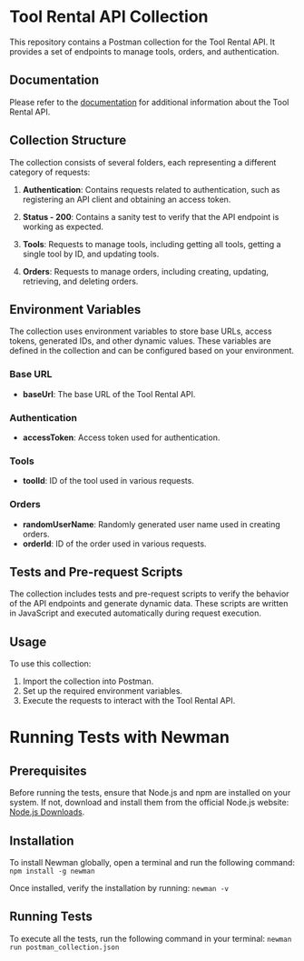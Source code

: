 # Tool Rental API Collection

This repository contains a Postman collection for the Tool Rental API. It provides a set of endpoints to manage tools, orders, and authentication.

## Documentation

Please refer to the [documentation](https://github.com/vdespa/quick-introduction-to-postman/blob/main/README.md) for additional information about the Tool Rental API.

## Collection Structure

The collection consists of several folders, each representing a different category of requests:

1. **Authentication**: Contains requests related to authentication, such as registering an API client and obtaining an access token.

2. **Status - 200**: Contains a sanity test to verify that the API endpoint is working as expected.

3. **Tools**: Requests to manage tools, including getting all tools, getting a single tool by ID, and updating tools.

4. **Orders**: Requests to manage orders, including creating, updating, retrieving, and deleting orders.

## Environment Variables

The collection uses environment variables to store base URLs, access tokens, generated IDs, and other dynamic values. These variables are defined in the collection and can be configured based on your environment.

### Base URL
- **baseUrl**: The base URL of the Tool Rental API.

### Authentication
- **accessToken**: Access token used for authentication.

### Tools
- **toolId**: ID of the tool used in various requests.

### Orders
- **randomUserName**: Randomly generated user name used in creating orders.
- **orderId**: ID of the order used in various requests.

## Tests and Pre-request Scripts

The collection includes tests and pre-request scripts to verify the behavior of the API endpoints and generate dynamic data. These scripts are written in JavaScript and executed automatically during request execution.

## Usage

To use this collection:
1. Import the collection into Postman.
2. Set up the required environment variables.
3. Execute the requests to interact with the Tool Rental API.

# Running Tests with Newman

## Prerequisites
Before running the tests, ensure that Node.js and npm are installed on your system. If not, download and install them from the official Node.js website: [Node.js Downloads](https://nodejs.org/en/download/).

## Installation
To install Newman globally, open a terminal and run the following command:
`npm install -g newman`

Once installed, verify the installation by running:
`newman -v`

## Running Tests
To execute all the tests, run the following command in your terminal:
`newman run postman_collection.json`
